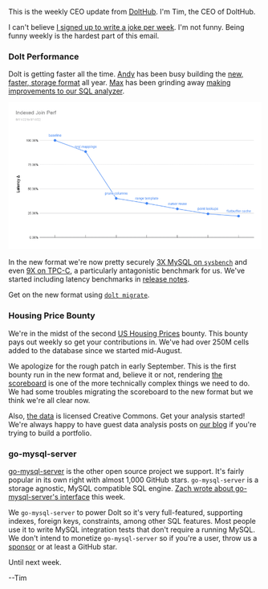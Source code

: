 This is the weekly CEO update from [DoltHub](https://www.dolthub.com/). I'm Tim, the CEO of DoltHub.

I can't believe [I signed up to write a joke per week](https://mailchi.mp/dolthub.com/tims-weekly-dolthub-update-n5f023c6xj-9162255). I'm not funny. Being funny weekly is the hardest part of this email. 

### Dolt Performance

Dolt is getting faster all the time. [Andy](https://www.dolthub.com/team#andy) has been busy building the [new, faster, storage format](https://www.dolthub.com/blog/2022-05-20-new-format-alpha/) all year. [Max](https://www.dolthub.com/team#andy) has been grinding away [making improvements to our SQL analyzer](https://www.dolthub.com/blog/2022-09-14-index-join-perf/). 

![Index Join performance](../images/index-join-perf.png)

In the new format we're now pretty securely [3X MySQL on `sysbench`](https://docs.dolthub.com/sql-reference/benchmarks/latency) and even [9X on TPC-C](https://www.dolthub.com/blog/2022-09-16-tpcc-update/), a particularly antagonistic benchmark for us. We've started including latency benchmarks in [release notes](https://github.com/dolthub/dolt/releases/tag/v0.41.4). 

Get on the new format using [`dolt migrate`](https://www.dolthub.com/blog/2022-08-12-new-format-migraiton/).

### Housing Price Bounty

We're in the midst of the second [US Housing Prices](https://www.dolthub.com/repositories/dolthub/us-housing-prices-v2) bounty. This bounty pays out weekly so get your contributions in. We've had over 250M cells added to the database since we started mid-August. 

We apologize for the rough patch in early September. This is the first bounty run in the new format and, believe it or not, rendering [the scoreboard](https://www.dolthub.com/repositories/dolthub/us-housing-prices-v2/bounties/6db60872-0d9a-42fb-a000-445fcbdc7c9f/scoreboard?refName=main) is one of the more technically complex things we need to do. We had some troubles migrating the scoreboard to the new format but we think we're all clear now.

Also, [the data](https://www.dolthub.com/repositories/dolthub/us-housing-prices-v2) is licensed Creative Commons. Get your analysis started! We're always happy to have guest data analysis posts on [our blog](https://www.dolthub.com/blog/) if you're trying to build a portfolio.

### go-mysql-server

[go-mysql-server](https://github.com/dolthub/go-mysql-server) is the other open source project we support. It's fairly popular in its own right with almost 1,000 GitHub stars. `go-mysql-server` is a storage agnostic, MySQL compatible SQL engine. [Zach wrote about go-mysql-server's interface](https://www.dolthub.com/blog/2022-09-12-golang-interface-extension/) this week.

We `go-mysql-server` to power Dolt so it's very full-featured, supporting indexes, foreign keys, constraints, among other SQL features. Most people use it to write MySQL integration tests that don't require a running MySQL. We don't intend to monetize `go-mysql-server` so if you're a user, throw us a [sponsor](https://github.com/sponsors/dolthub) or at least a GitHub star.

Until next week.

--Tim